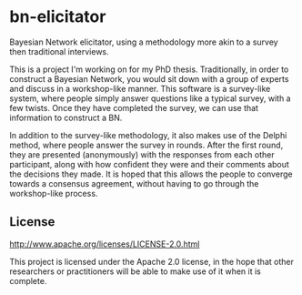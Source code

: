 bn-elicitator
=============

Bayesian Network elicitator, using a methodology more akin to a survey then traditional interviews.

This is a project I'm working on for my PhD thesis. Traditionally, in order to construct a Bayesian Network, you would sit down with a group of experts and discuss in a workshop-like manner. This software is a survey-like system, where people simply answer questions like a typical survey, with a few twists. Once they have completed the survey, we can use that information to construct a BN.

In addition to the survey-like methodology, it also makes use of the Delphi method, where people answer the survey in rounds. 
After the first round, they are presented (anonymously) with the responses from each other participant, along with how confident they were and their comments about the decisions they made. 
It is hoped that this allows the people to converge towards a consensus agreement, without having to go through the workshop-like process.

License
-------

http://www.apache.org/licenses/LICENSE-2.0.html

This project is licensed under the Apache 2.0 license, in the hope that other researchers or practitioners will be able to make use of it when it is complete.
